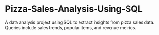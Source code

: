 # Pizza-Sales-Analysis-Using-SQL
A data analysis project using SQL to extract insights from pizza sales data. Queries include sales trends, popular items, and revenue metrics.
